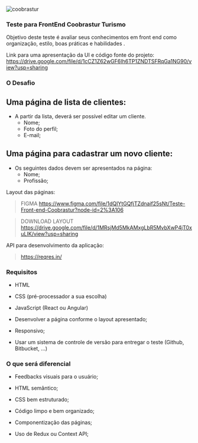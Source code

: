 ![coobrastur](https://user-images.githubusercontent.com/49209628/102014372-58a90e00-3d34-11eb-873f-cb931ef83473.png)


### Teste para FrontEnd Coobrastur Turismo

Objetivo deste teste é avaliar seus conhecimentos em front end como organização, estilo, boas práticas e habilidades .

Link para uma apresentação da UI e código fonte do projeto: https://drive.google.com/file/d/1cCZ1Z62wGF6Ih6TP1ZNDTSFRqGa1NG90/view?usp=sharing

### O Desafio
 
 
## Uma página de lista de clientes:
 
- A partir da lista, deverá ser possível editar um cliente.
	- Nome;
	- Foto do perfil;
	- E-mail;

## Uma página para cadastrar um novo cliente:

- Os seguintes dados devem ser apresentados na página:
	- Nome;
	- Profissão;
 
 
Layout das páginas:
> FIGMA https://www.figma.com/file/1dQIYtGQfjTZdnaif25sNt/Teste-Front-end-Coobrastur?node-id=2%3A106

> DOWNLOAD LAYOUT https://drive.google.com/file/d/1MRsjMd5MkAMxgLbR5MvbXwP4jT0xuLIK/view?usp=sharing

  
API para desenvolvimento da aplicação:
> https://reqres.in/

 
  

### Requisitos

  
* HTML

* CSS (pré-processador a sua escolha)

* JavaScript (React ou Angular)

* Desenvolver a página conforme o layout apresentado;

* Responsivo;

* Usar um sistema de controle de versão para entregar o teste (Github, Bitbucket, ...)



### O que será diferencial 

* Feedbacks visuais para o usuário;

* HTML semântico;

* CSS bem estruturado;

* Código limpo e bem organizado;

* Componentização das páginas;

* Uso de Redux ou Context API;
